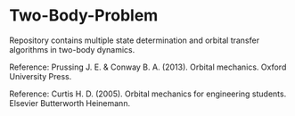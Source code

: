 # Two-Body-Problem
Repository contains multiple state determination and orbital transfer algorithms in two-body dynamics.

Reference: Prussing J. E. & Conway B. A. (2013). Orbital mechanics. Oxford University Press.

Reference: Curtis H. D. (2005). Orbital mechanics for engineering students. Elsevier Butterworth Heinemann. 
